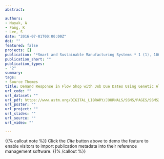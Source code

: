 ```yaml
---
abstract: 

authors:
- Nayak, A
- Fang, K
- Lee, S
date: "2016-07-01T00:00:00Z"
doi: ""
featured: false
projects: []
publication: '*Smart and Sustainable Manufacturing Systems * 1 (1), 100-120'
publication_short: ""
publication_types:
- "2"
summary: 
tags:
- Source Themes
title: Demand Response in Flow Shop with Job Due Dates Using Genetic Algorithm Approach
url_code: ""
url_dataset: ""
url_pdf: https://www.astm.org/DIGITAL_LIBRARY/JOURNALS/SSMS/PAGES/SSMS20160006.htm
url_poster: ""
url_project: ""
url_slides: ""
url_source: ""
url_video: ""

---
```


{{% callout note %}}
Click the *Cite* button above to demo the feature to enable visitors to import publication metadata into their reference management software.
{{% /callout %}}
<!--
{{% callout note %}}
Create your slides in Markdown - click the *Slides* button to check out the example.
{{% /callout %}}

Supplementary notes can be added here, including [code, math, and images](https://wowchemy.com/docs/writing-markdown-latex/).
-->
